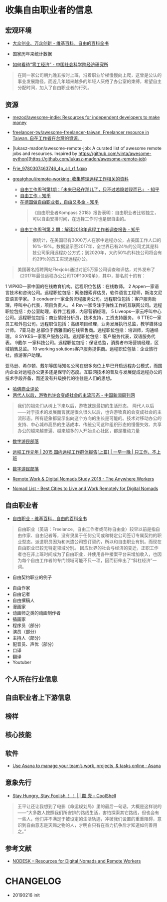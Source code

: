 # 收集自由职业者的信息

## 宏观环境

* [大众创业、万众创新 - 维基百科，自由的百科全书](https://zh.wikipedia.org/wiki/%E5%A4%A7%E4%BC%97%E5%88%9B%E4%B8%9A%E3%80%81%E4%B8%87%E4%BC%97%E5%88%9B%E6%96%B0)

* 国家历年来统计数据

* [如何看待“零工经济” - 中国社会科学院经济研究所](http://ie.cass.cn/academics/economic_trends/201712/t20171204_3765916.html)

> 在同一家公司朝九晚五按时上班，沿着职业阶梯慢慢向上爬，这曾是公认的事业发展路径。而近几年越来越多的年轻人厌倦了办公室的束缚，希望自主分配时间，加入了自由职业者的行列。

## 资源

* [mezod/awesome-indie: Resources for independent developers to make money](https://github.com/mezod/awesome-indie)
* [freelancer-tw/awesome-freelancer-taiwan: Freelancer resource in Taiwan. 自在工作者在台灣的資源。](https://github.com/freelancer-tw/awesome-freelancer-taiwan)
* [lukasz-madon/awesome-remote-job: A curated list of awesome remote jobs and resources. Inspired by https://github.com/vinta/awesome-python](https://github.com/lukasz-madon/awesome-remote-job)

* [Frie_9780307463746_4p_all_r1.f.qxp](https://s3.amazonaws.com/37assets/svn/Rework-by-Jason-Fried-and-David-Heinemeier-Hansson-Excerpts.pdf)
* [greatghoul/remote-working: 收集整理远程工作相关的资料](https://github.com/greatghoul/remote-working)
  * [自由工作周刊第1期：「未来已经在那儿了，只不过若隐若现而已」 - 知乎](https://zhuanlan.zhihu.com/p/42643528)
  * [自由工作 - 知乎](https://zhuanlan.zhihu.com/cloudwork)
  * [在德国做自由职业者，自由又多金 - 知乎](https://zhuanlan.zhihu.com/p/45501417)
    >《自由职业者Kompass 2018》报告表明：自由职业者比较独立，可以自由安排时间，在选择工作时也是很自由的。
  * [自由工作周刊第 2 期：解读2018年远程工作者调查报告 - 知乎](https://zhuanlan.zhihu.com/p/43271350)
    > 据统计，在美国已有3000万人在家中远程办公，占美国工作人口的16%-19%。数据显示至2017年，全世界已有24％的公司尤其是科技公司采用远程办公方式；到2020年，大约50%的科技公司将会有约29％的员工实现远程办公。



> 美国著名招聘网站Flexjobs通过对近5万家公司调查和评估，对外发布了《2017年最佳远程办公公司TOP100榜单》，其中，排名前十的有：

1 VIPKID一家中国的在线教育机构。远程职位包括：在线教师。
2 Appen一家语言技术和咨询公司。远程职位包括：网络搜索评估员，软件语言工程师，斯洛文尼亚语言学家。
3 conduent一家业务流程服务公司。远程职位包括：客户服务助理，呼叫中心代表，项目负责人。
4 Rev一家专注于弹性工作的互联网公司。远程职位包括：办公室助理，软件工程师，内容营销经理。
5 Liveops一家云呼叫中心公司。远程职位包括：商业情报分析员，技术支持，工资支持服务。
6 TTEC一家员工和外包公司。远程职位包括：高级项目经理，业务发展执行总监，教学媒体设计师。
7亚马逊 总部位于西雅图的在线零售商。远程职位包括：培训师，沟通经理。
8 SYKES一家客户服务公司。远程职位包括：客户服务代表，双语服务代表。
9戴尔 一家科技公司。远程职位包括：保证总监，消费者市场营销经理，区域销售总监。
10 working solutions客户服务提供商。远程职位包括：企业旅行社，旅游客户助理。


亚马逊、希尔顿、戴尔等国际知名公司在很多岗位上早已开启远程办公模式，而国内企业对远程办公更多还是保守的态度。互联网技术的普及与发展促成远程办公的技术手段齐备，而还没有升级换代的往往是人们的思想。

   * [哈佛商业评论](https://mp.weixin.qq.com/s?__biz=MjM5NzY4MzQyMQ==&mid=2650083419&idx=1&sn=9f8271a10e5c1fdecd39d5a0f1ab1ccf)
   * [两代人以后，游牧也许会变成社会的主流形态 - 中国新闻周刊网](http://www.inewsweek.cn/viewpoint/2018-11-13/4329.shtml)
   > 我们的祖先们从树上下来以后，游牧就是最初的生活形态。
   > 两代人以后——对于技术的发展而言就是很久很久以后，也许游牧真的会变成社会的主流形态。所有迹象都显示出向这个方向的生长是可能的。技术对移动办公的支持、中心城市高昂的生活成本、传统公司这种组织形态的慢慢失效、共享办公的越来越普遍、越来越多的人开始关心社区，都是推动力量
   * [数字游民部落](https://mp.weixin.qq.com/s/uWbrjx85nmyqvXobDsBU-Q)
   * [远程工作元年 | 2015 国内远程工作群体报告[上篇] | 一早一晚 | 只工作，不上班](https://yizaoyiwan.com/discussions/733)
   * [数字游民部落](https://mp.weixin.qq.com/s/IKs1JfyExaHCaXXvWXxroA)
   
 * [Remote Work & Digital Nomads Study 2018 - The Anywhere Workers](https://www.and.co/anywhere-workers)
 * [Nomad List - Best Cities to Live and Work Remotely for Digital Nomads](https://nomadlist.com/)
 


## 自由职业者

* [自由职业 - 维基百科，自由的百科全书](https://zh.wikipedia.org/wiki/%E8%87%AA%E7%94%B1%E8%81%B7%E6%A5%AD)

> 自由职业（英语：Freelance，自由工作者或简称自由业）较早以前是指自由作家、自由记者等，没有隶属于任何公司或和特定公司签订专属契约的职业型态。派遣职员因为和派遣公司签订契约，所以和自由职业有别。而现在自由职业已较无特定领域分别。
因应世界的社会与经济的变迁，正职工作者也在非上班时间成为了自由职业，并使用各种接案平台来增加收入，也因为每个自由工作者的专门领域可能不只一项，因而衍伸出了“斜杠经济”一词。

* 自由契约职业的例子

- 自由作家
- 自由记者
- 自由撰稿人
- 漫画家
- 动画师之类的动画制作者
- 插画家
- 程序员（部分）
- 演员（部分）
- 主持人（部分）
- 配音员、声优（部分）
- 口译
- 翻译
- Youtuber

## 个人所在行业信息



## 自由职业者上下游信息



## 榜样



## 核心技能


## 软件

* [Use Asana to manage your team’s work, projects, & tasks online · Asana](https://asana.com/)

## 意象先行

* [Stay Hungry, Stay Foolish ！！ | | 酷 壳 - CoolShell](https://coolshell.cn/articles/5651.html)

> 王平让还让我想到了电影《命运规划局》里的最后一句话，大概是这样说的——“大多数人按照我们所安排的路线生活，害怕探索其它路线，但也会有一些人，他们并不满足于被设定的生活轨迹，冲破我们设置的重重阻碍，意识到自由意志是天赐之物的人，才明白只有在奋力抗争后才知道如何善用之。”



## 参考文献

* [NODESK – Resources for Digital Nomads and Remote Workers](https://nodesk.co/)

# CHANGELOG

- 20190216 init
